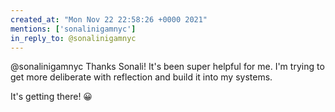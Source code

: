 ```yaml
---
created_at: "Mon Nov 22 22:58:26 +0000 2021"
mentions: ['sonalinigamnyc']
in_reply_to: @sonalinigamnyc
---
```


@sonalinigamnyc Thanks Sonali! It's been super helpful for me. I'm trying to get more deliberate with reflection and build it into my systems.

It's getting there! 😀